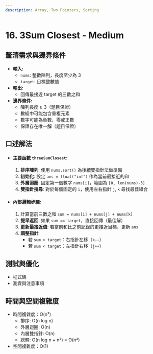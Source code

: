 ```yaml
---
description: Array, Two Pointers, Sorting
---
```


# 16. 3Sum Closest - Medium

## 釐清需求與邊界條件

* **輸入:**
  * `nums`: 整數陣列，長度至少為 3
  * `target`: 目標整數值
* **輸出:**
  * 回傳最接近 target 的三數之和
* **邊界條件:**
  * 陣列長度 ≥ 3（題目保證）
  * 數組中可能包含重複元素
  * 數字可能為負數、零或正數
  * 保證存在唯一解（題目保證）

## 口述解法

* #### 主要函數 `threeSumClosest`:
  1. **排序陣列**: 使用 `nums.sort()` 為後續雙指針法做準備
  2. **初始化**: 設定 `ans = float("inf")` 作為當前最接近的和
  3. **外層迴圈**: 固定第一個數字 `nums[i]`，範圍為 `[0, len(nums)-3]`
  4. **雙指針搜尋**: 對於每個固定的 `i`，使用左右指針 `j`, `k` 尋找最佳組合
* #### 內部邏輯步驟:
  1. 計算當前三數之和 `sum = nums[i] + nums[j] + nums[k]`
  2. **提早返回**: 如果 `sum == target`，直接回傳（最佳解）
  3. **更新最接近值**: 若當前和比之前記錄的更接近目標，更新 `ans`
  4. **調整指針**:
     * 若 `sum > target`：右指針左移（`k--`）
     * 若 `sum < target`：左指針右移（`j++`）

## 測試與優化

* 程式碼
* 測資與注意事項

## 時間與空間複雜度

* 時間複雜度：O(n²)
  * 排序: O(n log n)
  * 外層迴圈: O(n)
  * 內層雙指針: O(n)
  * 總體: O(n log n + n²) = O(n²)
* 空間複雜度：O(1)
